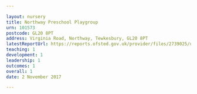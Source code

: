 ```yaml
---

layout: nursery
title: Northway Preschool Playgroup
urn: 101573
postcode: GL20 8PT
address: Virginia Road, Northway, Tewkesbury, GL20 8PT
latestReportUrl: https://reports.ofsted.gov.uk/provider/files/2739025/urn/101573.pdf
teaching: 1
development: 1
leadership: 1
outcomes: 1
overall: 1
date: 2 November 2017

---
```

